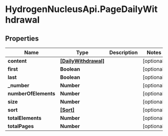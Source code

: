# HydrogenNucleusApi.PageDailyWithdrawal

## Properties
Name | Type | Description | Notes
------------ | ------------- | ------------- | -------------
**content** | [**[DailyWithdrawal]**](DailyWithdrawal.md) |  | [optional] 
**first** | **Boolean** |  | [optional] 
**last** | **Boolean** |  | [optional] 
**_number** | **Number** |  | [optional] 
**numberOfElements** | **Number** |  | [optional] 
**size** | **Number** |  | [optional] 
**sort** | [**[Sort]**](Sort.md) |  | [optional] 
**totalElements** | **Number** |  | [optional] 
**totalPages** | **Number** |  | [optional] 


